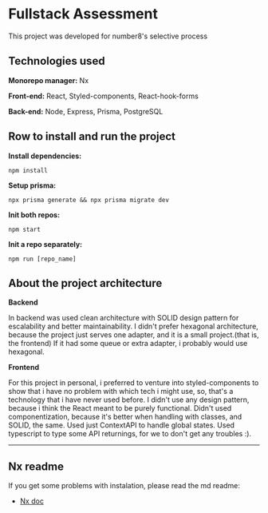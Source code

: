 # Fullstack Assessment

This project was developed for number8's selective process

## Technologies used

**Monorepo manager:** Nx

**Front-end:** React, Styled-components, React-hook-forms

**Back-end:** Node, Express, Prisma, PostgreSQL

## Row to install and run the project

**Install dependencies:**

```console
npm install
```

**Setup prisma:**

```console
npx prisma generate && npx prisma migrate dev
```

**Init both repos:**

```console
npm start
```

**Init a repo separately:**

```console
npm run [repo_name]
```

## About the project architecture

**Backend**

In backend was used clean architecture with SOLID design pattern for escalability and better maintainability. I didn't prefer hexagonal architecture, because the project just serves one adapter, and it is a small project.(that is, the frontend)
If it had some queue or extra adapter, i probably would use hexagonal.

**Frontend**

For this project in personal, i preferred to venture into styled-components to show that i have no problem with which tech i might use, so, that's a technology that i have never used before.
I didn't use any design pattern, because i think the React meant to be purely functional. Didn't used componentization, because it's better when handling with classes, and SOLID, the same.
Used just ContextAPI to handle global states.
Used typescript to type some API returnings, for we to don't get any troubles :).

---

## Nx readme

If you get some problems with instalation, please read the md readme:

-   [Nx doc](./nx.md)

